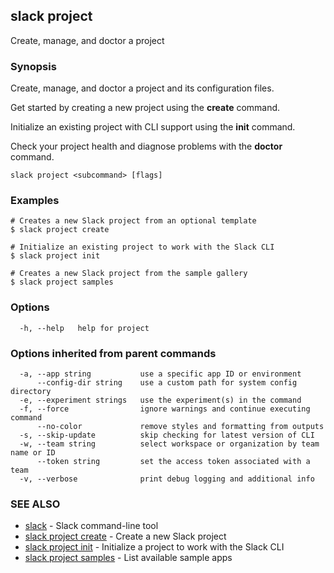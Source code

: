## slack project

Create, manage, and doctor a project

### Synopsis

Create, manage, and doctor a project and its configuration files.

Get started by creating a new project using the **create** command.

Initialize an existing project with CLI support using the **init** command.

Check your project health and diagnose problems with the **doctor** command.

```
slack project <subcommand> [flags]
```

### Examples

```
# Creates a new Slack project from an optional template
$ slack project create

# Initialize an existing project to work with the Slack CLI
$ slack project init

# Creates a new Slack project from the sample gallery
$ slack project samples
```

### Options

```
  -h, --help   help for project
```

### Options inherited from parent commands

```
  -a, --app string           use a specific app ID or environment
      --config-dir string    use a custom path for system config directory
  -e, --experiment strings   use the experiment(s) in the command
  -f, --force                ignore warnings and continue executing command
      --no-color             remove styles and formatting from outputs
  -s, --skip-update          skip checking for latest version of CLI
  -w, --team string          select workspace or organization by team name or ID
      --token string         set the access token associated with a team
  -v, --verbose              print debug logging and additional info
```

### SEE ALSO

* [slack](slack)	 - Slack command-line tool
* [slack project create](slack_project_create)	 - Create a new Slack project
* [slack project init](slack_project_init)	 - Initialize a project to work with the Slack CLI
* [slack project samples](slack_project_samples)	 - List available sample apps


